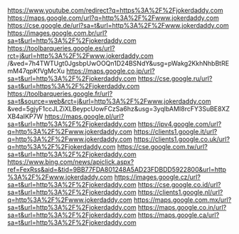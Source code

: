 https://www.youtube.com/redirect?q=https%3A%2F%2Fjokerdaddy.com 
https://maps.google.com/url?q=http%3A%2F%2Fwww.jokerdaddy.com 
https://cse.google.de/url?sa=t&url=http%3A%2F%2Fwww.jokerdaddy.com 
https://images.google.com.br/url?sa=t&url=http%3A%2F%2Fjokerdaddy.com 
https://toolbarqueries.google.es/url?rct=j&url=http%3A%2F%2Fwww.jokerdaddy.com /&ved=7h4TWTUgt0JgsbpUwOOQn1D24BSNdY&usg=pWakg2KkhNhbBtREmM47qpKfVgMcXu
https://maps.google.co.jp/url?sa=t&url=http%3A%2F%2Fjokerdaddy.com 
https://cse.google.ru/url?sa=t&url=https%3A%2F%2Fjokerdaddy.com 
https://toolbarqueries.google.fr/url?sa=t&source=web&rct=j&url=http%3A%2F%2Fwww.jokerdaddy.com &ved=5gjyF1ccJLZiXLBeypcUowFCzSa6hz&usg=3yqlbAMI8rcFY3SuBE8XZXB4aIKP7W
https://maps.google.pl/url?sa=t&url=http%3A%2F%2Fjokerdaddy.com 
https://ipv4.google.com/url?q=http%3A%2F%2Fwww.jokerdaddy.com 
https://clients1.google.it/url?q=http%3A%2F%2Fwww.jokerdaddy.com 
https://clients1.google.co.uk/url?q=http%3A%2F%2Fjokerdaddy.com 
https://cse.google.com.tw/url?sa=t&url=http%3A%2F%2Fjokerdaddy.com 
https://www.bing.com/news/apiclick.aspx?ref=FexRss&aid=&tid=9BB77FDA801248A5AD23FDBDD5922800&url=http%3A%2F%2Fwww.jokerdaddy.com 
https://images.google.cz/url?sa=t&url=http%3A%2F%2Fjokerdaddy.com 
https://cse.google.co.id/url?sa=t&url=http%3A%2F%2Fjokerdaddy.com 
https://clients1.google.nl/url?q=http%3A%2F%2Fwww.jokerdaddy.com 
https://maps.google.com.mx/url?sa=t&url=http%3A%2F%2Fjokerdaddy.com 
https://maps.google.co.in/url?sa=t&url=http%3A%2F%2Fjokerdaddy.com 
https://maps.google.ca/url?sa=t&url=http%3A%2F%2Fjokerdaddy.com 
